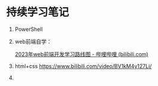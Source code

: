 # 持续学习笔记

1. PowerShell

2. web前端自学：
   
   [2023年web前端开发学习路线图 - 哔哩哔哩 (bilibili.com)](https://www.bilibili.com/read/cv10431130)

1. html+css https://www.bilibili.com/video/BV1kM4y127Li/

2. 
